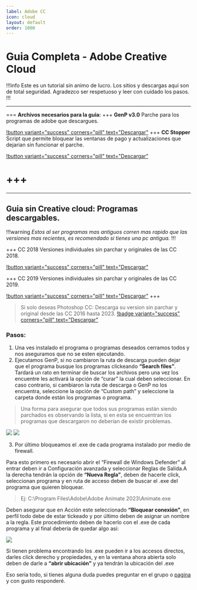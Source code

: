 ```yaml
---
label: Adobe CC
icon: cloud
layout: default
order: 1000
---
```


# Guia Completa - Adobe Creative Cloud
!!!info Este es un tutorial sin animo de lucro. Los sitios y descargas aquí son de total seguridad.
Agradezco ser respetuoso y leer con cuidado los pasos.
!!!

---

=== **Archivos necesarios para la guia:**
+++ **GenP v3.0** 
  Parche para los programas de adobe que descargues.
  
[!button variant="success" corners="pill" text="Descargar"](https://www.mediafire.com/file/ipp9gj15xzty1uw/GenP_3.0_Release.zip/file) 
+++ **CC Stopper**
  Script que permite bloquear las ventanas de pago y actualizaciones que dejarian sin funcionar el parche.
  
[!button variant="success" corners="pill" text="Descargar"](https://github.com/eaaasun/CCStopper/releases/download/v1.2.2/CCStopper.zip) 

+++
===

---

## Guia sin Creative cloud: Programas descargables.
!!!warning
*Estos al ser programas mas antiguos corren mas rapido que las versiones mas recientes, es recomendado si tienes una pc antigua.*
!!!

+++ CC 2018 
Versiones individuales sin parchar y originales de las CC 2018.

[!button variant="success" corners="pill" text="Descargar"](https://prodesigntools.com/adobe-cc-2018-direct-download-links.html)

+++ CC 2019
Versiones individuales sin parchar y originales de las CC 2019.

[!button variant="success" corners="pill" text="Descargar"](https://prodesigntools.com/adobe-cc-2019-direct-download-links.html) 
+++

> Si solo deseas Photoshop CC:
> Descarga su version sin parchar y original desde las CC 2016 hasta 2023.
> [!badge variant="success" corners="pill" text="Descargar"](https://windowstan.com/software/photoshop-cc-2020/)



### **Pasos:**

1. Una ves instalado el programa o programas deseados cerramos todos y nos aseguramos que no se esten ejecutando.
2. Ejecutamos GenP, si no cambiaron la ruta de descarga pueden dejar que el programa busque los programas clickeando **“Search files”**. Tardará un rato en terminar de buscar los archivos pero una vez los encuentre les activará la opción de “curar” la cual deben seleccionar. En caso contrario, si cambiaron la ruta de descarga o GenP no los encuentra, seleccione la opción de “Custom path” y seleccione la carpeta donde están los programas o programa.

> Una forma para asegurar que todos sus programas están siendo parchados es observando la lista, si en esta se encuentran los programas que descargaron no deberían de existir problemas.

![](https://i.postimg.cc/BQWs2Shx/Imagen1.png) ![](https://i.postimg.cc/BQWs2Shx/Imagen2.png) 

3. Por último bloqueamos el .exe de cada programa instalado por medio de firewall.

Para esto primero es necesario abrir el “Firewall de Windows Defender” al entrar deben ir a Configuración avanzada y seleccionar Reglas de Salida.A la derecha tendrán la opción de **“Nueva Regla”**, deben de hacerle click, seleccionan programa y en ruta de acceso deben de buscar el .exe del programa que quieren bloquear.

> Ej: C:\Program Files\Adobe\Adobe Animate 2023\Animate.exe

Deben asegurar que en Acción este seleccionado **“Bloquear conexión”**, en perfil todo debe de estar tickeado y por último deben de asignar un nombre a la regla. Este procedimiento deben de hacerlo con el .exe de cada programa y al final debería de quedar algo asi:

![](https://i.postimg.cc/BQWs2Shx/Imagen3.png) 

Si tienen problema encontrando los .exe pueden ir a los accesos directos, darles click derecho y propiedades, y en la ventana ahora abierta solo deben de darle a **“abrir ubicación”** y ya tendrán la ubicación del .exe


Eso sería todo, si tienes alguna duda puedes preguntar en el grupo o [pagina](https://www.facebook.com/dex.noir.room) y con gusto responderé.


